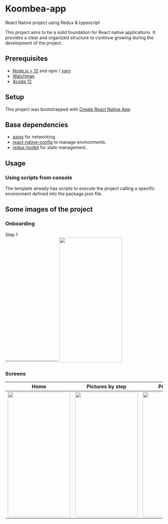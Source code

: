 # Koombea-app
React Native project using Redux &amp; typescript

This project aims to be a solid foundation for React native applications. It provides a clear and organized structure to continue growing during the development of the project.
## Prerequisites

- [Node.js > 12](https://nodejs.org) and npm / [yarn](https://yarnpkg.com/)
- [Watchman](https://facebook.github.io/watchman)
- [Xcode 12](https://developer.apple.com/xcode)


## Setup

This project was bootstrapped with [Create React Native App](https://github.com/react-community/create-react-native-app).


## Base dependencies

- [axios](https://github.com/axios/axios) for networking.
- [react-native-config](https://github.com/luggit/react-native-config) to manage environments.
- [redux-toolkit](https://redux-toolkit.js.org/) for state management..

## Usage

### Using scripts from console

The template already has scripts to execute the project calling a specific environment defined into the package.json file. 


## Some images of the project

### Onboarding 

 Step 1             
:-------------------------:
  <img src="https://user-images.githubusercontent.com/61159123/187688754-4f774187-62e0-44b4-a80e-06167c1025ef.png" data-canonical-src="https://gyazo.com/eb5c5741b6a9a16c692170a41a49c858.png" width="200" height="400" /> 
### Screens 

 Home               |  Pictures by step               |Pictures grid    
:-------------------------:|:--------------------------:|:--------------------------:
<img src="https://user-images.githubusercontent.com/61159123/187690011-34d0590d-b38a-4a17-aa01-678d96ee0a56.png" data-canonical-src="https://gyazo.com/eb5c5741b6a9a16c692170a41a49c858.png" width="200" height="400" /> | <img src="https://user-images.githubusercontent.com/61159123/187690271-cb23ee08-3701-4ae2-95c1-1deca77a3103.png" data-canonical-src="https://gyazo.com/eb5c5741b6a9a16c692170a41a49c858.png" width="200" height="400" /> | <img src="https://user-images.githubusercontent.com/61159123/187690556-cb1e2043-1bf1-4c5d-9c09-1220f1303812.png" width="200" height="400" /> 
  




